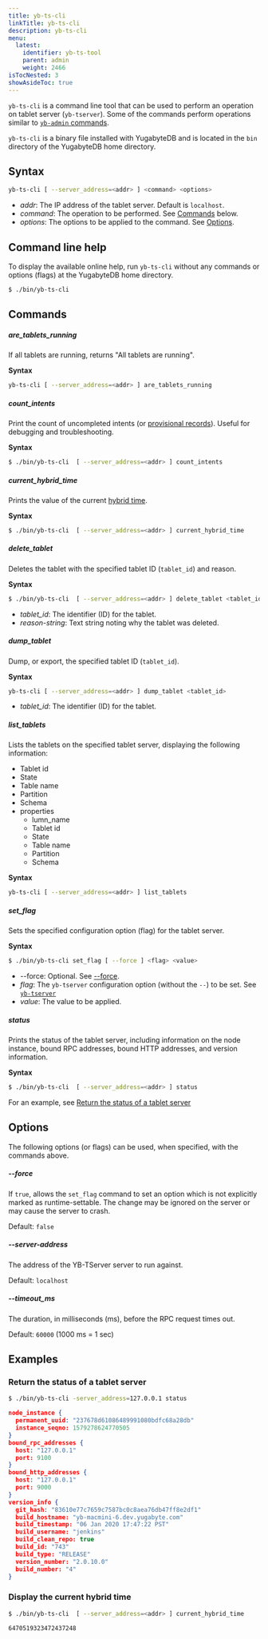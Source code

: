 ```yaml
---
title: yb-ts-cli
linkTitle: yb-ts-cli
description: yb-ts-cli
menu:
  latest:
    identifier: yb-ts-tool
    parent: admin
    weight: 2466
isTocNested: 3
showAsideToc: true
---
```


`yb-ts-cli` is a command line tool that can be used to perform an operation on tablet server (`yb-tserver`). Some of the commands perform operations similar to [`yb-admin` commands](../../../reference/configuration/yb-tserver).

`yb-ts-cli` is a binary file installed with YugabyteDB and is located in the `bin` directory of the YugabyteDB home directory.

## Syntax

```sh
yb-ts-cli [ --server_address=<addr> ] <command> <options>
```

- *addr*: The IP address of the tablet server. Default is `localhost`.
- *command*: The operation to be performed. See [Commands](#commands) below.
- *options*: The options to be applied to the command. See [Options](#options).

## Command line help

To display the available online help, run `yb-ts-cli` without any commands or options (flags) at the YugabyteDB home directory.

```sh
$ ./bin/yb-ts-cli
```

## Commands

##### are_tablets_running

If all tablets are running, returns "All tablets are running".

**Syntax**

```sh
yb-ts-cli [ --server_address=<addr> ] are_tablets_running
```

##### count_intents

Print the count of uncompleted intents (or [provisional records](../../../architecture/transactions/ditributed-txns/#provisional-records)). Useful for debugging and troubleshooting.

**Syntax**

```sh
$ ./bin/yb-ts-cli  [ --server_address=<addr> ] count_intents
```

##### current_hybrid_time

Prints the value of the current [hybrid time](../../../architecture/transactions/single-row-transactions/#hybrid-time-as-an-mvcc-timestamp).

**Syntax**

```sh
$ ./bin/yb-ts-cli  [ --server_address=<addr> ] current_hybrid_time
```

##### delete_tablet

Deletes the tablet with the specified tablet ID (`tablet_id`) and reason.

**Syntax**

```sh
$ ./bin/yb-ts-cli  [ --server_address=<addr> ] delete_tablet <tablet_id> "<reason-string>"
```

- *tablet_id*: The identifier (ID) for the tablet.
- *reason-string*: Text string noting why the tablet was deleted.

##### dump_tablet

Dump, or export, the specified tablet ID (`tablet_id`).

**Syntax**

```sh
yb-ts-cli [ --server_address=<addr> ] dump_tablet <tablet_id>
```

- *tablet_id*: The identifier (ID) for the tablet.

##### list_tablets

Lists the tablets on the specified tablet server, displaying the following information:

- Tablet id
- State
- Table name
- Partition
- Schema
- properties
  - lumn_name
  - Tablet id
  - State
  - Table name
  - Partition
  - Schema

**Syntax**

```sh
yb-ts-cli [ --server_address=<addr> ] list_tablets
```

##### set_flag

Sets the specified configuration option (flag) for the tablet server.

**Syntax**

```sh
$ ./bin/yb-ts-cli set_flag [ --force ] <flag> <value>
```

- --force: Optional. See [--force](#force).
- *flag*: The `yb-tserver` configuration option (without the `--`) to be set. See [`yb-tserver`](../../../reference/configuration/yb-tserver/#configuration-options)
- *value*: The value to be applied.

##### status

Prints the status of the tablet server, including information on the node instance, bound RPC addresses, bound HTTP addresses, and version information.

**Syntax**

```sh
$ ./bin/yb-ts-cli  [ --server_address=<addr> ] status
```

For an example, see [Return the status of a tablet server](#return-the-status-of-a-tablet-server)

## Options

The following options (or flags) can be used, when specified, with the commands above.

##### --force

If `true`, allows the `set_flag` command to set an option which is not explicitly marked as runtime-settable. The change may be ignored on the server or may cause the server to crash.

Default: `false`

##### --server-address

The address of the YB-TServer server to run against.

Default: `localhost`

##### --timeout_ms

The duration, in milliseconds (ms), before the RPC request times out.

Default: `60000` (1000 ms = 1 sec)

## Examples

### Return the status of a tablet server

```sh
$ ./bin/yb-ts-cli -server_address=127.0.0.1 status
```

```json
node_instance {
  permanent_uuid: "237678d61086489991080bdfc68a28db"
  instance_seqno: 1579278624770505
}
bound_rpc_addresses {
  host: "127.0.0.1"
  port: 9100
}
bound_http_addresses {
  host: "127.0.0.1"
  port: 9000
}
version_info {
  git_hash: "83610e77c7659c7587bc0c8aea76db47ff8e2df1"
  build_hostname: "yb-macmini-6.dev.yugabyte.com"
  build_timestamp: "06 Jan 2020 17:47:22 PST"
  build_username: "jenkins"
  build_clean_repo: true
  build_id: "743"
  build_type: "RELEASE"
  version_number: "2.0.10.0"
  build_number: "4"
}
```

### Display the current hybrid time

```sh
$ ./bin/yb-ts-cli  [ --server_address=<addr> ] current_hybrid_time
```

```
6470519323472437248
```

### 